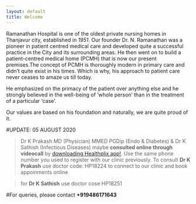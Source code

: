 ```yaml
---
layout: default
title: Welcome
---
```


Ramanathan Hospital is one of the oldest private nursing homes in Thanjavur city, established in *1951*. Our founder Dr. N. Ramanathan was a pioneer in patient centred medical care and developed quite a successful practice in the City and its surrounding areas. He then went on to build a patient-centred medical home (PCMH) that is now our present premises.The concept of PCMH is thoroughly modern in primary care and didn’t quite exist in his times. Which is why, his approach to patient care never ceases to amaze us till today.

He emphasized on the primacy of the patient over anything else and he strongly believed in the well-being of ‘whole person’ than in the treatment of a particular ‘case’.

Our values are based on his foundation and naturally, we are quite proud of it.

#UPDATE: 05 AUGUST 2020
>Dr K Prakash MD (Physician) MMED PGDip (Endo & Diabetes) & Dr K Sathish (Infectious Diseases) maybe **consulted online through videocall** by [downloading Healthplix app!](https://app.healthplix.com).
Use the same phone number you used to register with our clinic previously.
To consult **Dr K Prakash** use doctor code: HP18224 to connect to our clinic and book appoinments online

>for **Dr K Sathish** use doctor cose HP18251

#For queries, please contact **+919486171643**
